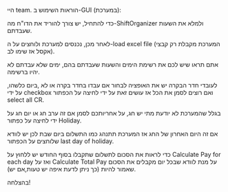 היי team. 
הוראות השימוש ב-GUI (במערכת):

כדי להתחיל, יש צורך להוריד את הדו"ח מה-ShiftOrganizer ולמלא את השעות שעבדתם.

לאחר מכן, נכנסים למערכת ולוחצים על ה-load excel file (המערכת מקבלת רק קבצי אקסל אז שימו לב).

אתם תראו שיש לכם את רשימת הימים והשעות שעבדתם בהם, ימים שלא עבדתם לא יהיו ברשימה.

לעובדי חדר הבקרה יש את האופציה לבחור אם עבדו בחדר בקרה או לא ,ביום כלשהו, על ידי checkbox ואם רוצים לסמן את הכל אז עושים זאת על ידי לחיצה על הכפתור select all CR.

בגלל שהמערכת לא יודעת מתי יש חג, על אחריותכם לסמן אם זה ערב חג או יום חג על ידי לחיצה על כפתור Holiday.

אם זה היום האחרון של החג אז המערכת תתנהג כמו התשלום ביום שבת לכן יש לוודא שלוחצים על הכפתור last day of holiday.


כדי לראות את הסכום לתשלום שתקבלו בסוף החודש יש ללחוץ על Calculate Pay for each day ואז על Calculate Total Pay על מנת לוודא שבכל יום מקבלים את הסכום שאמור להיות (כך ניתן לדעת איפה יש טעות,אם יש).

בהצלחה! 


